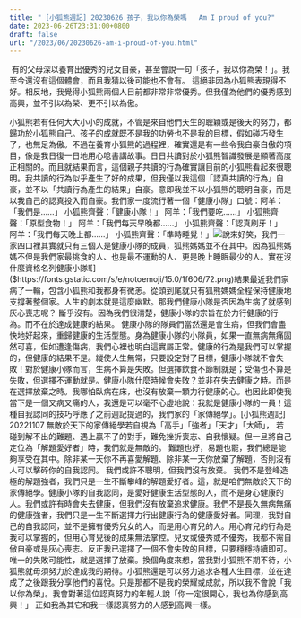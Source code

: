 ```yaml
---
title: " [小狐熊週記] 20230626 孩子，我以你為榮嗎   Am I proud of you?"
date: 2023-06-26T23:31:00+0800
draft: false
url: "/2023/06/20230626-am-i-proud-of-you.html"
---
```


 有的父母深以養育出優秀的兒女自豪，甚至會說一句「孩子，我以你為榮！」。我至今還沒有這個體會，而且我猜以後可能也不會有。 這絕非因為小狐熊表現得不好。相反地，我覺得小狐熊兩個人目前都非常非常優秀。但我僅為他們的優秀感到高興，並不引以為榮、更不引以為傲。

小狐熊若有任何大大小小的成就，不管是來自他們天生的聰穎或是後天的努力，都歸功於小狐熊自己。孩子的成就既不是我的功勞也不是我的目標，假如碰巧發生了，也無足為傲。不過在養育小狐熊的過程裡，確實還是有一些令我自豪自傲的項目，像是我日復一日地用心唸書講故事。日日共讀對於小狐熊智識發展是顯著高度正相關的。而且就結果而言，這個親子共讀的行為確實讓目前的小狐熊看起來很聰明。我共讀的行為似乎產生了好的成果，但我僅以我這個「認真共讀的行為」自豪，並不以「共讀行為產生的結果」自豪。意即我並不以小狐熊的聰明自豪，而是以我自己的認真投入而自豪。我們家一度流行著一個「健康小隊」口號：阿羊：「我們是……」 小狐熊齊聲：「健康小隊！」
阿羊：「我們要吃……」 小狐熊齊聲：「原型食物！」
阿羊：「我們每天早晚都……」 小狐熊齊聲：「認真刷牙！」
阿羊：「我們每天晚上都……」 小狐熊齊聲：「準時睡覺！」![]($https://blogger.googleusercontent.com/img/proxy/AVvXsEhSIyZkghQ2VM-v3sJitYYE_NYc3zBfQ9KRTieKCuolMxN0XqMSKXQof3RkNWdYdKchRvjD-bxgU09bSWi0MO4dniknVNlFQ3X7a_Bx_txM68_1Ji827AEVCYMUeZdy280_prPWcWPUpf1SnSskwZGA9-k9l_d1HOVqbkrdZn0JJUDsCPgdb9CTM0Ge7_zi6a6Z9CMEEftGFocn=s0-d-e1-ft&fit=max)說來好笑，我們一家四口裡其實就只有三個人是健康小隊的成員，狐熊媽媽並不在其中。因為狐熊媽媽不但是我們家最挑食的人、也是最不運動的人、更是晚上睡眠最少的人。實在沒什麼資格名列健康小隊![]($https://fonts.gstatic.com/s/e/notoemoji/15.0/1f606/72.png)結果最近我們家病了一輪，包含小狐熊和我都身有微恙。從頭到尾就只有狐熊媽媽全程保持健康地支撐著整個家。人生的劇本就是這麼幽默。那我們健康小隊是否因為生病了就感到灰心喪志呢？
斷乎沒有。因為我們很清楚，健康小隊的宗旨在於力行健康的行為。而不在於達成健康的結果。 健康小隊的隊員們當然還是會生病，但我們會盡快地好起來，重歸健康的生活型態。身為健康小隊的小隊員，如果一直無病無痛固然可喜，但如遭逢傷病，我們心裡也明白這實屬正常。健康的行為是我們可以掌握的，但健康的結果不是。縱使人生無常，只要設定對了目標，健康小隊就不會失敗！對於健康小隊而言，生病不算是失敗。但選擇飲食不節制就是；受傷也不算是失敗，但選擇不運動就是。健康小隊什麼時候會失敗？並非在失去健康之時。而是在選擇放棄之時。我哪怕臥病在床，也沒有放棄一顆力行健康的心。也因此即使我當下是一個又病又痛的人，我還是可以毫不心虛地說：我就是健康小隊的一員！這種自我認同的技巧呼應了之前週記提過的，我們家的「家傳絕學」。[小狐熊週記] 20221107 無敵於天下的家傳絕學若自視為「高手」「強者」「天才」「大師」， 若碰到解不出的難題、遇上贏不了的對手，難免挫折喪志、自我懷疑。但一旦將自己定位為「解題愛好者」時，我們就是無敵的。 難題也好，易題也罷，我們總是能夠享受在其中。除非某一天你不再喜愛解題、除非某一天你放棄了解題，否則沒有人可以擊碎你的自我認同。 我們或許不聰明，但我們沒有放棄。 我們不是登峰造極的解題強者，我們只是一生不斷攀峰的解題愛好者。這，就是咱們無敵於天下的家傳絕學。健康小隊的自我認同，是愛好健康生活型態的人，而不是身心健康的人。我們或許有時會失去健康，但我們沒有放棄追求健康。我們不是長久無病無痛的健康強者，我們只是一生不斷選擇力行出健康行為的健康愛好者。同理，我對自己的自我認同，並不是擁有優秀兒女的人，而是用心育兒的人。用心育兒的行為是我可以掌握的，但用心育兒後的成果無法掌控。兒女或優秀或不優秀，我都不需自傲自豪或是灰心喪志。反正我已選擇了一個不會失敗的目標，只要穩穩持續即可。 唯一的失敗可能性，就是選擇了放棄。換個角度來想，當我對小狐熊不期不待，小狐熊就毋須努力於達成我的期待。小狐熊還是可以努力追求各種人生目標，並在達成了之後跟我分享他們的喜悅。只是那都不是我的榮耀或成就，所以我不會說「我以你為榮」。我會對著這位認真努力的年輕人說「你一定很開心，我也為你感到高興！」
正如我為其它和我一樣認真努力的人感到高興一樣。
